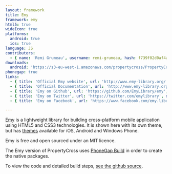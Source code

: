 ```yaml
---
layout: framework
title: Emy
framework: emy
html5: true
wideIcon: true
platforms:
  android: true
  ios: true
language: JS
contributors:
  - { name: 'Remi Grumeau', username: remi-grumeau, hash: f739f02d0af4ab1f8cb745b5677de157 }
downloads:
  android: 'https://s3-eu-west-1.amazonaws.com/propertycross/PropertyCross-emy-initial.apk'
phonegap: true
links:
  - { title: 'Official Emy website', url: 'http://www.emy-library.org/', description: '- The official website for the framework providing demos of projects, documentation and plugins.'}
  - { title: 'Official Documentation', url: 'http://www.emy-library.org/documentation.html', description: '- The full documentation for the project.'}
  - { title: 'Emy on Github', url: 'https://github.com/EmyLibrary/emy', description: '- The full Emy source code on Github.'}
  - { title: 'Emy on Twitter', url: 'https://twitter.com/emylibrary', description: '- The official Emy Twitter account.'}
  - { title: 'Emy on Facebook', url: 'https://www.facebook.com/emy.library', description: '- The official Emy Facebook account.'}

---
```


[Emy](http://www.emy-library.org/) is a lightweight library for building cross-platform mobile application using HTML5 and CSS3 technologies. It is shown here with its own theme, but has [themes](http://www.emy-library.org/plugins.html) available for iOS, Android and Windows Phone.

Emy is free and open sourced under an MIT licence.

The Emy version of PropertyCross uses [PhoneGap Build](https://build.phonegap.com/) in order to create the native packages.


To view the code and detailed build steps, <a href='{{ site.githuburl }}/tree/master/emy'>see the github source</a>.
